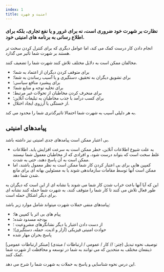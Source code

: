 ```yaml
---
index: 1
title: امنیت و شهرت
---
```

### نظارت بر شهرت خود ضروری است، نه برای غرور و یا نفع تجاری، بلکه برای اطلاع رسانی به برنامه های امنیتی خود.

انجام دادن کار درست کمک می کند، اما عوامل دیگری که برای کنترل کردن سخت تر هستند بر شهرت شما تأثیر می گذارد.

مخالفان ممکن است به دلایل مختلف تلاش کنند شهرت شما را تضعیف کنند.

* برای متوقف کردن دیگران از اعتماد به شما؛
* برای تشویق دیگران به تحقیق، دستگیری و یا آسیب رساندن به شما؛
* برای پیشبرد منافع سیاسی؛
* برای تخلیه توجه و منابع شما؛
* برای منحرف کردن مخاطبان از تحولات غیر مرتبط؛
* برای کسب درآمد با جذب مخاطبان به تبلیغات آنلاین؛
* از خستگی یا آرزوی ایجاد اختلال.

به هر دلیلی آسیب به شهرت شما احتمالا تاثیرگذتری شما را محدود می کند.

## پیامدهای امنیتی

 بی اعتبار ممکن است پیامدهای جدی امنیتی نیز داشته باشد.

* به علت شیوع اطلاعات آنلاین، خطر ممکن است به سرعت افزایش یابد. اطلاعات غلط سخت است که بتواند درست شود، و افرادی که از مخاطبان معمول شما نیستند ممکن است به آن پاسخ دهند، حتی به شدت.
* کمپین هایی برای بی اعتبار کردن کار شما ممکن است به نظر معمول باشند، اما ممکن است آنها توسط مقامات سازماندهی شوند یا به مسئولین بهانه ای برای مانع شدن شما دهد.

این که آیا آنها باعث خراب شدن کار شما می شوند یا نشانه ای از این است که دیگران به طور فعال تلاش می کنند تا کار شما را متوقف کنند، به شهرت شما حمله کنند نشانه ای برای دیگر اشکال حمله است.

پیامدهای منفی حملات شهرت میتواند شامل موارد زیر باشد:

* پیام های بی اثر یا کمپین ها؛
* بودجه مسدود شده؛
* از دست دادن اعتبار یا دیگر نشانگرهای مشروعیت ؛
* حوادث امنیتی فیزیکی (آزار و اذیت، حمله، دستگیری)؛
* پاسخ بحران مهار شده

[مبتکر ارتباطات عمومی] (چتر: // کار / عمومی / ارتباطات / مبتدی) توصیف نحوه تبدیل ذینفعان مختلف به متحدین که می توانند به شما در توسعه و محافظت از شهرت شما کمک کنند.

این درس نحوه شناسایی و پاسخ به حملات به شهرت شما را شرح می دهد.